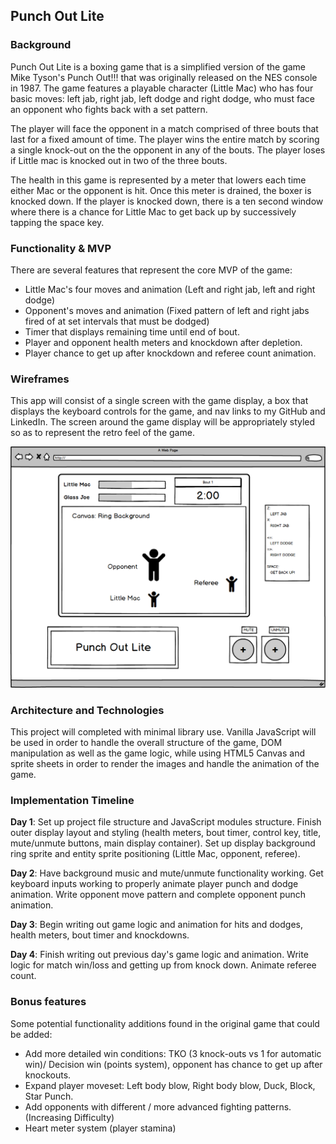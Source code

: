 ## Punch Out Lite

### Background

Punch Out Lite is a boxing game that is a simplified version of the game Mike Tyson's Punch Out!!! that was originally released on the NES console in 1987. The game features a playable character (Little Mac) who has four basic moves: left jab, right jab, left dodge and right dodge, who must face an opponent who fights back with a set pattern.

The player will face the opponent in a match comprised of three bouts that last for a fixed amount of time. The player wins the entire match by scoring a single knock-out on the the opponent in any of the bouts. The player loses if Little mac is knocked out in two of the three bouts.

The health in this game is represented by a meter that lowers each time either Mac or the opponent is hit. Once this meter is drained, the boxer is knocked down. If the player is knocked down, there is a ten second window where there is a chance for Little Mac to get back up by successively tapping the space key.


### Functionality & MVP  

There are several features that represent the core MVP of the game:

- Little Mac's four moves and animation (Left and right jab, left and right dodge)
- Opponent's moves and animation (Fixed pattern of left and right jabs fired of at set intervals that must be dodged)
- Timer that displays remaining time until end of bout.
- Player and opponent health meters and knockdown after depletion.
- Player chance to get up after knockdown and referee count animation.

### Wireframes

This app will consist of a single screen with the game display, a box that displays the keyboard controls for the game, and nav links to my GitHub and LinkedIn. The screen around the game display will be appropriately styled so as to represent the retro feel of the game.

![wireframes](docs/wireframes/display.png)

### Architecture and Technologies


This project will completed with minimal library use. Vanilla JavaScript will be used in order to handle the overall structure of the game, DOM manipulation as well as the game logic, while using HTML5 Canvas and sprite sheets in order to render the images and handle the animation of the game.


### Implementation Timeline

**Day 1**: Set up project file structure and JavaScript modules structure. Finish outer display layout and styling (health meters, bout timer, control key, title, mute/unmute buttons, main display container). Set up display background ring sprite and entity sprite positioning (Little Mac, opponent, referee).

**Day 2**: Have background music and mute/unmute functionality working. Get keyboard inputs working to properly animate player punch and dodge animation. Write opponent move pattern and complete opponent punch animation.

**Day 3**: Begin writing out game logic and animation for hits and dodges, health meters, bout timer and knockdowns.

**Day 4**: Finish writing out previous day's game logic and animation. Write logic for match win/loss and getting up from knock down. Animate referee count.


### Bonus features

Some potential functionality additions found in the original game that could be added:
- Add more detailed win conditions: TKO (3 knock-outs vs 1 for automatic win)/ Decision win (points system), opponent has chance to get up after knockouts.
-  Expand player moveset: Left body blow, Right body blow, Duck, Block, Star Punch.
- Add opponents with different / more advanced fighting patterns. (Increasing Difficulty)
- Heart meter system (player stamina)
